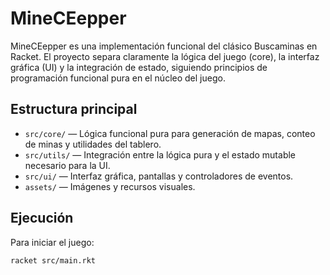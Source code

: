 # MineCEepper

MineCEepper es una implementación funcional del clásico Buscaminas en Racket. El proyecto separa claramente la lógica del juego (core), la interfaz gráfica (UI) y la integración de estado, siguiendo principios de programación funcional pura en el núcleo del juego.

## Estructura principal

- `src/core/` — Lógica funcional pura para generación de mapas, conteo de minas y utilidades del tablero.
- `src/utils/` — Integración entre la lógica pura y el estado mutable necesario para la UI.
- `src/ui/` — Interfaz gráfica, pantallas y controladores de eventos.
- `assets/` — Imágenes y recursos visuales.

## Ejecución

Para iniciar el juego:

```sh
racket src/main.rkt
```